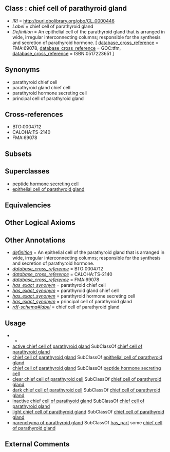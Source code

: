 
## Class : chief cell of parathyroid gland

 * *IRI* = http://purl.obolibrary.org/obo/CL_0000446
 * *Label* = chief cell of parathyroid gland
 * *Definition* = An epithelial cell of the parathyroid gland that is arranged in wide, irregular interconnecting columns; responsible for the synthesis and secretion of parathyroid hormone. [ [database_cross_reference](../../ef/oboInOwl#hasDbXref.md) = FMA:69078, [database_cross_reference](../../ef/oboInOwl#hasDbXref.md) = GOC:tfm, [database_cross_reference](../../ef/oboInOwl#hasDbXref.md) = ISBN:0517223651 ]

## Synonyms

 * parathyroid chief cell
 * parathyroid gland chief cell
 * parathyroid hormone secreting cell
 * principal cell of parathyroid gland

## Cross-references

 * BTO:0004712
 * CALOHA:TS-2140
 * FMA:69078

## Subsets


## Superclasses

 * [peptide hormone secreting cell](../../CL/67/CL_0000167.md)
 * [epithelial cell of parathyroid gland](../../CL/60/CL_0002260.md)

## Equivalencies


## Other Logical Axioms


## Other Annotations

 * *[definition](../../IAO/15/IAO_0000115.md)* = An epithelial cell of the parathyroid gland that is arranged in wide, irregular interconnecting columns; responsible for the synthesis and secretion of parathyroid hormone.
 * *[database_cross_reference](../../ef/oboInOwl#hasDbXref.md)* = BTO:0004712
 * *[database_cross_reference](../../ef/oboInOwl#hasDbXref.md)* = CALOHA:TS-2140
 * *[database_cross_reference](../../ef/oboInOwl#hasDbXref.md)* = FMA:69078
 * *[has_exact_synonym](../../ym/oboInOwl#hasExactSynonym.md)* = parathyroid chief cell
 * *[has_exact_synonym](../../ym/oboInOwl#hasExactSynonym.md)* = parathyroid gland chief cell
 * *[has_exact_synonym](../../ym/oboInOwl#hasExactSynonym.md)* = parathyroid hormone secreting cell
 * *[has_exact_synonym](../../ym/oboInOwl#hasExactSynonym.md)* = principal cell of parathyroid gland
 * *[rdf-schema#label](../../el/rdf-schema#label.md)* = chief cell of parathyroid gland

## Usage

 * -
 * [active chief cell of parathyroid gland](../../CL/41/CL_0002141.md) SubClassOf [chief cell of parathyroid gland](../../CL/46/CL_0000446.md)
 * [chief cell of parathyroid gland](../../CL/46/CL_0000446.md) SubClassOf [epithelial cell of parathyroid gland](../../CL/60/CL_0002260.md)
 * [chief cell of parathyroid gland](../../CL/46/CL_0000446.md) SubClassOf [peptide hormone secreting cell](../../CL/67/CL_0000167.md)
 * [clear chief cell of parathyroid cell](../../CL/47/CL_0002147.md) SubClassOf [chief cell of parathyroid gland](../../CL/46/CL_0000446.md)
 * [dark chief cell of parathyroid cell](../../CL/43/CL_0002143.md) SubClassOf [chief cell of parathyroid gland](../../CL/46/CL_0000446.md)
 * [inactive chief cell of parathyoid gland](../../CL/97/CL_0002197.md) SubClassOf [chief cell of parathyroid gland](../../CL/46/CL_0000446.md)
 * [light chief cell of parathyroid gland](../../CL/29/CL_0002229.md) SubClassOf [chief cell of parathyroid gland](../../CL/46/CL_0000446.md)
 * [parenchyma of parathyroid gland](../../UBERON/49/UBERON_0001749.md) SubClassOf [has_part](../../BFO/51/BFO_0000051.md) some [chief cell of parathyroid gland](../../CL/46/CL_0000446.md)

## External Comments

